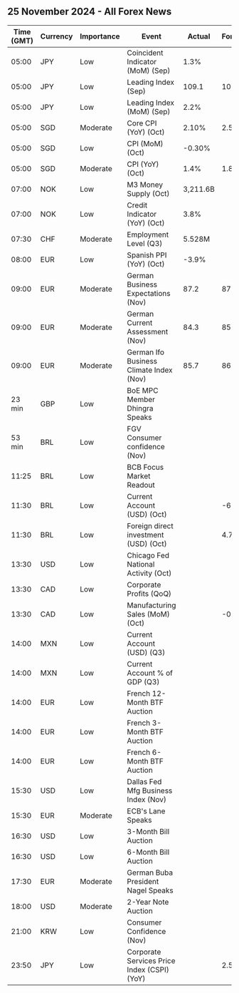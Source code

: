 ## 25 November 2024 - All Forex News

| Time (GMT) | Currency | Importance | Event | Actual | Forecast | Previous |
|------|----------|------------|-------|--------|----------|----------|
| 05:00 | JPY | Low | Coincident Indicator (MoM) (Sep) | 1.3% |  | 1.7% |
| 05:00 | JPY | Low | Leading Index (Sep) | 109.1 | 109.4 | 106.9 |
| 05:00 | JPY | Low | Leading Index (MoM) (Sep) | 2.2% |  | 2.5% |
| 05:00 | SGD | Moderate | Core CPI (YoY) (Oct) | 2.10% | 2.50% | 2.80% |
| 05:00 | SGD | Low | CPI (MoM) (Oct) | -0.30% |  | 0.30% |
| 05:00 | SGD | Moderate | CPI (YoY) (Oct) | 1.4% | 1.8% | 2.0% |
| 07:00 | NOK | Low | M3 Money Supply (Oct) | 3,211.6B |  | 3,188.3B |
| 07:00 | NOK | Low | Credit Indicator (YoY) (Oct) | 3.8% |  | 3.7% |
| 07:30 | CHF | Moderate | Employment Level (Q3) | 5.528M |  | 5.499M |
| 08:00 | EUR | Low | Spanish PPI (YoY) (Oct) | -3.9% |  | -5.2% |
| 09:00 | EUR | Moderate | German Business Expectations (Nov) | 87.2 | 87.0 | 87.3 |
| 09:00 | EUR | Moderate | German Current Assessment (Nov) | 84.3 | 85.4 | 85.7 |
| 09:00 | EUR | Moderate | German Ifo Business Climate Index (Nov) | 85.7 | 86.1 | 86.5 |
| 23 min | GBP | Low | BoE MPC Member Dhingra Speaks |  |  |  |
| 53 min | BRL | Low | FGV Consumer confidence (Nov) |  |  | 93.0 |
| 11:25 | BRL | Low | BCB Focus Market Readout |  |  |  |
| 11:30 | BRL | Low | Current Account (USD) (Oct) |  | -6.00B | -6.50B |
| 11:30 | BRL | Low | Foreign direct investment (USD) (Oct) |  | 4.70B | 5.20B |
| 13:30 | USD | Low | Chicago Fed National Activity (Oct) |  |  | -0.28 |
| 13:30 | CAD | Low | Corporate Profits (QoQ) |  |  | 1.5% |
| 13:30 | CAD | Low | Manufacturing Sales (MoM) (Oct) |  | -0.8% | -0.5% |
| 14:00 | MXN | Low | Current Account (USD) (Q3) |  |  | 3,639M |
| 14:00 | MXN | Low | Current Account % of GDP (Q3) |  |  | 0.70% |
| 14:00 | EUR | Low | French 12-Month BTF Auction |  |  | 2.507% |
| 14:00 | EUR | Low | French 3-Month BTF Auction |  |  | 2.937% |
| 14:00 | EUR | Low | French 6-Month BTF Auction |  |  | 2.724% |
| 15:30 | USD | Low | Dallas Fed Mfg Business Index (Nov) |  |  | -3.0 |
| 15:30 | EUR | Moderate | ECB's Lane Speaks |  |  |  |
| 16:30 | USD | Low | 3-Month Bill Auction |  |  | 4.420% |
| 16:30 | USD | Low | 6-Month Bill Auction |  |  | 4.310% |
| 17:30 | EUR | Moderate | German Buba President Nagel Speaks |  |  |  |
| 18:00 | USD | Moderate | 2-Year Note Auction |  |  | 4.130% |
| 21:00 | KRW | Low | Consumer Confidence (Nov) |  |  | 101.7 |
| 23:50 | JPY | Low | Corporate Services Price Index (CSPI) (YoY) |  | 2.5% | 2.6% |
